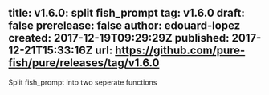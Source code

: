 title:	v1.6.0: split fish_prompt
tag:	v1.6.0
draft:	false
prerelease:	false
author:	edouard-lopez
created:	2017-12-19T09:29:29Z
published:	2017-12-21T15:33:16Z
url:	https://github.com/pure-fish/pure/releases/tag/v1.6.0
--
Split fish_prompt into two seperate functions
